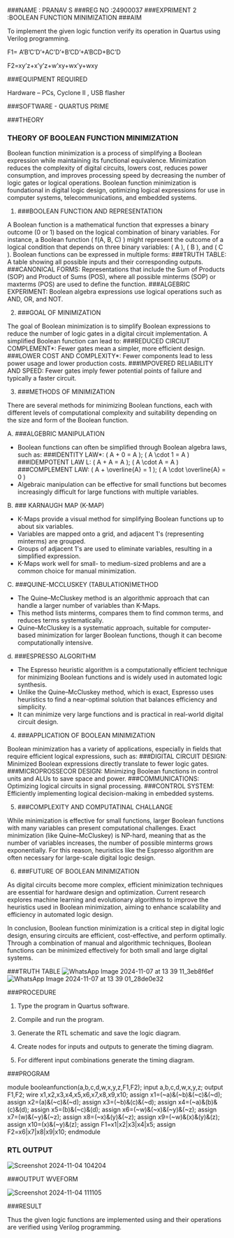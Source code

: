 ###NAME : PRANAV S
###REG NO :24900037
###EXPRIMENT 2 :BOOLEAN FUNCTION MINIMIZATION
###AIM

To implement the given logic function verify its operation in Quartus using Verilog programming.

F1= A’B’C’D’+AC’D’+B’CD’+A’BCD+BC’D 

F2=xy’z+x’y’z+w’xy+wx’y+wxy

###EQUIPMENT REQUIRED


Hardware – PCs, Cyclone II , USB flasher

###SOFTWARE - QUARTUS PRIME 

###THEORY
### THEORY OF BOOLEAN FUNCTION MINIMIZATION

Boolean function minimization is a process of simplifying a Boolean expression while maintaining its functional equivalence. Minimization reduces the complexity of digital circuits, lowers cost, reduces power consumption, and improves processing speed by decreasing the number of logic gates or logical operations. Boolean function minimization is foundational in digital logic design, optimizing logical expressions for use in computer systems, telecommunications, and embedded systems.

 1. ###BOOLEAN FUNCTION AND REPRESENTATION

A Boolean function is a mathematical function that expresses a binary outcome (0 or 1) based on the logical combination of binary variables. For instance, a Boolean function \( f(A, B, C) \) might represent the outcome of a logical condition that depends on three binary variables: \( A \), \( B \), and \( C \). Boolean functions can be expressed in multiple forms:
###TRUTH TABLE: A table showing all possible inputs and their corresponding outputs.
   ###CANONICAL FORMS: Representations that include the Sum of Products (SOP) and Product of Sums (POS), where all possible minterms (SOP) or maxterms (POS) are used to define the function.
   ###ALGEBRIC EXPERIMENT: Boolean algebra expressions use logical operations such as AND, OR, and NOT.

2. ###GOAL OF MINIMIZATION

The goal of Boolean minimization is to simplify Boolean expressions to reduce the number of logic gates in a digital circuit implementation. A simplified Boolean function can lead to:
   ###REDUCED CIRCIUT COMPLEMENT*: Fewer gates mean a simpler, more efficient design.
   ###LOWER COST AND COMPLEXITY*: Fewer components lead to less power usage and lower production costs.
   ###IMPOVERED RELIABILITY AND SPEED: Fewer gates imply fewer potential points of failure and typically a faster circuit.

 3. ###METHODS OF MINIMIZATION

There are several methods for minimizing Boolean functions, each with different levels of computational complexity and suitability depending on the size and form of the Boolean function.

   A. ###ALGEBRIC MANIPULATION
   - Boolean functions can often be simplified through Boolean algebra laws, such as:
      ###IDENTITY LAW*: \( A + 0 = A \); \( A \cdot 1 = A \)
      ###IDEMPOTENT LAW L: \( A + A = A \); \( A \cdot A = A \)
      ###COMPLEMENT LAW: \( A + \overline{A} = 1 \); \( A \cdot \overline{A} = 0 \)
   - Algebraic manipulation can be effective for small functions but becomes increasingly difficult for large functions with multiple variables.

   B. ### KARNAUGH MAP (K-MAP)
   - K-Maps provide a visual method for simplifying Boolean functions up to about six variables.
   - Variables are mapped onto a grid, and adjacent 1's (representing minterms) are grouped.
   - Groups of adjacent 1's are used to eliminate variables, resulting in a simplified expression.
   - K-Maps work well for small- to medium-sized problems and are a common choice for manual minimization.

   C. ###QUINE-MCCLUSKEY (TABULATION)METHOD

   - The Quine–McCluskey method is an algorithmic approach that can handle a larger number of variables than K-Maps.
   - This method lists minterms, compares them to find common terms, and reduces terms systematically.
   - Quine–McCluskey is a systematic approach, suitable for computer-based minimization for larger Boolean functions, though it can become computationally intensive.

   d. ###ESPRESSO ALGORITHM
   - The Espresso heuristic algorithm is a computationally efficient technique for minimizing Boolean functions and is widely used in automated logic synthesis.
   - Unlike the Quine–McCluskey method, which is exact, Espresso uses heuristics to find a near-optimal solution that balances efficiency and simplicity.
   - It can minimize very large functions and is practical in real-world digital circuit design.

 4. ###APPLICATION OF BOOLEAN MINIMIZATION

Boolean minimization has a variety of applications, especially in fields that require efficient logical expressions, such as:
  ###DIGITAL CIRCUIT DESIGN: Minimized Boolean expressions directly translate to fewer logic gates.
   ###MICROPROSSECOR DESIGN: Minimizing Boolean functions in control units and ALUs to save space and power.
  ###COMMUNICATIONS: Optimizing logical circuits in signal processing.
###CONTROL SYSTEM: Efficiently implementing logical decision-making in embedded systems.

5. ###COMPLEXITY AND COMPUTATINAL CHALLANGE

While minimization is effective for small functions, larger Boolean functions with many variables can present computational challenges. Exact minimization (like Quine–McCluskey) is NP-hard, meaning that as the number of variables increases, the number of possible minterms grows exponentially. For this reason, heuristics like the Espresso algorithm are often necessary for large-scale digital logic design.

6. ###FUTURE  OF BOOLEAN MINIMIZATION

As digital circuits become more complex, efficient minimization techniques are essential for hardware design and optimization. Current research explores machine learning and evolutionary algorithms to improve the heuristics used in Boolean minimization, aiming to enhance scalability and efficiency in automated logic design.

In conclusion, Boolean function minimization is a critical step in digital logic design, ensuring circuits are efficient, cost-effective, and perform optimally. Through a combination of manual and algorithmic techniques, Boolean functions can be minimized effectively for both small and large digital systems.

###TRUTH TABLE
![WhatsApp Image 2024-11-07 at 13 39 11_3eb8f6ef](https://github.com/user-attachments/assets/d05dd990-f7c5-45d9-94c9-b4760a0d44d5)
![WhatsApp Image 2024-11-07 at 13 39 01_28de0e32](https://github.com/user-attachments/assets/11043a3f-65fa-4d3f-9b29-3e580a970242)



###PROCEDURE

1.	Type the program in Quartus software.

2.	Compile and run the program.

3.	Generate the RTL schematic and save the logic diagram.

4.	Create nodes for inputs and outputs to generate the timing diagram.

5.	For different input combinations generate the timing diagram.


###PROGRAM

module booleanfunction(a,b,c,d,w,x,y,z,F1,F2);
input a,b,c,d,w,x,y,z;
output F1,F2;
wire x1,x2,x3,x4,x5,x6,x7,x8,x9,x10;
assign x1=(~a)&(~b)&(~c)&(~d);
assign x2=(a)&(~c)&(~d);
assign x3=(~b)&(c)&(~d);
assign x4=(~a)&(b)&(c)&(d);
assign x5=(b)&(~c)&(d);
assign x6=(~w)&(~x)&(~y)&(~z);
assign x7=(w)&(~y)&(~z);
assign x8=(~x)&(y)&(~z);
assign x9=(~w)&(x)&(y)&(z);
assign x10=(x)&(~y)&(z);
assign F1=x1|x2|x3|x4|x5;
assign F2=x6|x7|x8|x9|x10;
endmodule

### RTL  OUTPUT
![Screenshot 2024-11-04 104204](https://github.com/user-attachments/assets/18f3ab6c-cb4d-4ba5-ac67-62b641e6ddac)


###OUTPUT WVEFORM

![Screenshot 2024-11-04 111105](https://github.com/user-attachments/assets/2e89442a-7842-4ccb-b71a-9e361b08e01f)



###RESULT

Thus the given logic functions are implemented using and their operations are verified using Verilog programming.


